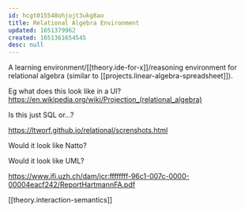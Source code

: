 ```yaml
---
id: hcgt015548ohjojt3ukg8ao
title: Relational Algebra Environment
updated: 1651379962
created: 1651361654545
desc: null
---
```


A learning environment/[[theory.ide-for-x]]/reasoning environment for relational algebra (similar to [[projects.linear-algebra-spreadsheet]]).

Eg what does this look like in a UI? https://en.wikipedia.org/wiki/Projection_(relational_algebra)

Is this just SQL or...?

https://ltworf.github.io/relational/screnshots.html

Would it look like Natto?

Would it look like UML?

https://www.ifi.uzh.ch/dam/jcr:ffffffff-96c1-007c-0000-00004eacf242/ReportHartmannFA.pdf

[[theory.interaction-semantics]]
